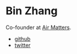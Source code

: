 # Bin Zhang

Co-founder at [Air Matters](https://air-matters.com).

- [github](https://github.com/eternityz)
- [twitter](http://twitter.com/ximigen)

